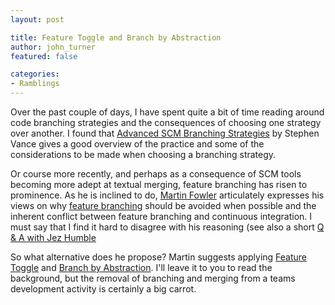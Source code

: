 ```yaml
---
layout: post

title: Feature Toggle and Branch by Abstraction
author: john_turner
featured: false

categories:
- Ramblings
---
```


Over the past couple of days, I have spent quite a bit of time reading around code branching strategies and the consequences of choosing one strategy over another. I found that [Advanced SCM Branching Strategies](http://www.vance.com/steve/perforce/Branching_Strategies.html) by Stephen Vance gives a good overview of the practice and some of the considerations to be made when choosing a branching strategy.

Or course more recently, and perhaps as a consequence of SCM tools becoming more adept at textual merging, feature branching has risen to prominence. As he is inclined to do, [Martin Fowler](http://martinfowler.com) articulately expresses his views on why [feature branching](http://martinfowler.com/bliki/FeatureBranch.html) should be avoided when possible and the inherent conflict between feature branching and continuous integration. I must say that I find it hard to disagree with his reasoning (see also a short [Q & A with Jez Humble](http://www.thoughtworks.com/perspectives/30-06-2011-continuous-delivery)

So what alternative does he propose? Martin suggests applying [Feature Toggle](http://martinfowler.com/bliki/FeatureToggle.html) and [Branch by Abstraction](http://continuousdelivery.com/2011/05/make-large-scale-changes-incrementally-with-branch-by-abstraction/). I'll leave it to you to read the background, but the removal of branching and merging from a teams development activity is certainly a big carrot.

